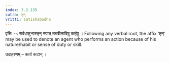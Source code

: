 ```yaml
---
index: 3.2.135
sutra: तृन्
vritti: satishabodha
---
```






वृत्तिः --ः सर्वधातुभ्यस्तृन् स्यात् तच्‍छीलादिषु कर्तृषु । Following any verbal root, the affix ‘तृन्’ may be used to denote an agent who performs an action because of his nature/habit or sense of duty or skill.


उदाहरणम् – कर्ता कटान् ।

